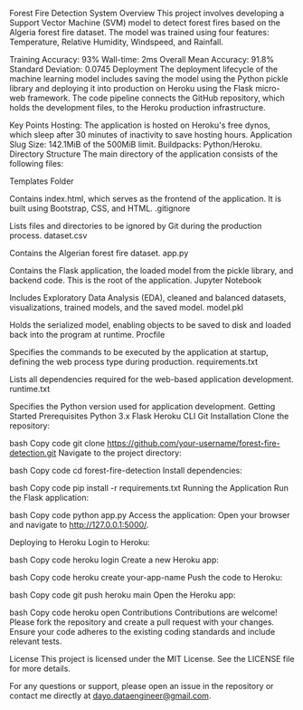 Forest Fire Detection System
Overview
This project involves developing a Support Vector Machine (SVM) model to detect forest fires based on the Algeria forest fire dataset. The model was trained using four features: Temperature, Relative Humidity, Windspeed, and Rainfall.

Training Accuracy: 93%
Wall-time: 2ms
Overall Mean Accuracy: 91.8%
Standard Deviation: 0.0745
Deployment
The deployment lifecycle of the machine learning model includes saving the model using the Python pickle library and deploying it into production on Heroku using the Flask micro-web framework. The code pipeline connects the GitHub repository, which holds the development files, to the Heroku production infrastructure.

Key Points
Hosting: The application is hosted on Heroku's free dynos, which sleep after 30 minutes of inactivity to save hosting hours.
Application Slug Size: 142.1MiB of the 500MiB limit.
Buildpacks: Python/Heroku.
Directory Structure
The main directory of the application consists of the following files:

Templates Folder

Contains index.html, which serves as the frontend of the application. It is built using Bootstrap, CSS, and HTML.
.gitignore

Lists files and directories to be ignored by Git during the production process.
dataset.csv

Contains the Algerian forest fire dataset.
app.py

Contains the Flask application, the loaded model from the pickle library, and backend code. This is the root of the application.
Jupyter Notebook

Includes Exploratory Data Analysis (EDA), cleaned and balanced datasets, visualizations, trained models, and the saved model.
model.pkl

Holds the serialized model, enabling objects to be saved to disk and loaded back into the program at runtime.
Procfile

Specifies the commands to be executed by the application at startup, defining the web process type during production.
requirements.txt

Lists all dependencies required for the web-based application development.
runtime.txt

Specifies the Python version used for application development.
Getting Started
Prerequisites
Python 3.x
Flask
Heroku CLI
Git
Installation
Clone the repository:

bash
Copy code
git clone https://github.com/your-username/forest-fire-detection.git
Navigate to the project directory:

bash
Copy code
cd forest-fire-detection
Install dependencies:

bash
Copy code
pip install -r requirements.txt
Running the Application
Run the Flask application:

bash
Copy code
python app.py
Access the application:
Open your browser and navigate to http://127.0.0.1:5000/.

Deploying to Heroku
Login to Heroku:

bash
Copy code
heroku login
Create a new Heroku app:

bash
Copy code
heroku create your-app-name
Push the code to Heroku:

bash
Copy code
git push heroku main
Open the Heroku app:

bash
Copy code
heroku open
Contributions
Contributions are welcome! Please fork the repository and create a pull request with your changes. Ensure your code adheres to the existing coding standards and include relevant tests.

License
This project is licensed under the MIT License. See the LICENSE file for more details.

For any questions or support, please open an issue in the repository or contact me directly at dayo.dataengineer@gmail.com.
